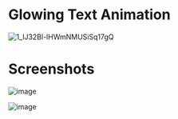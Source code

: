 # Glowing Text Animation

![1_lJ32Bl-lHWmNMUSiSq17gQ](https://user-images.githubusercontent.com/72864817/171863780-16f7afb7-32a5-4547-a427-23c8a8ed0524.png)

# Screenshots

![image](https://user-images.githubusercontent.com/72864817/173247208-af10f3d5-a14f-4a8f-9251-4d67848565aa.png)

![image](https://user-images.githubusercontent.com/72864817/173247249-e2b1097e-03a4-4aea-a5ba-acf976ec0c61.png)
